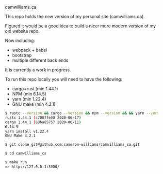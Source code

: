 camwilliams_ca

This repo holds the new version of my personal site (camwilliams.ca).

Figured it would be a good idea to build a nicer more modern version of my old website repo.

Now including:

- webpack + babel
- bootstrap
- multiple different back ends

It is currently a work in progress.


To run this repo locally you will need to have the following:
- cargo+rust (min 1.44.1)
- NPM (min 6.14.5)
- yarn (min 1.22.4)
- GNU make (min 4.2.1)

```sh
$ rustc --version && cargo --version && npm --version && && yarn --version && make --version
rustc 1.44.1 (c7087fe00 2020-06-17)
cargo 1.44.1 (88ba85757 2020-06-11)
6.14.5
yarn install v1.22.4
GNU Make 4.2.1

$ git clone git@github.com:cameron-williams/camwilliams_ca.git

$ cd camwilliams_ca

$ make run
=> http://127.0.0.1:3000/
```
